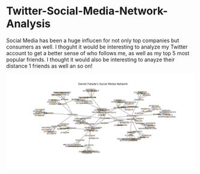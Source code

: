 # Twitter-Social-Media-Network-Analysis

Social Media has been a huge influcen for not only top companies but consumers as well. I thoguht it would be interesting to
analyze my Twitter account to get a better sense of who follows me, as well as my top 5 most popular friends. I thought it would
also be interesting to anayze their distance 1 friends as well an so on!

![My graph network](https://github.com/DFatade/Twitter-Social-Media-Network-Analysis/blob/master/my_network_graph.png)
